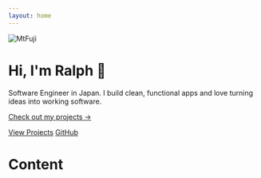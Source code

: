 ```yaml
---
layout: home
---
```

![MtFuji](../images/mt-fuji.jpg)

<h1>Hi, I'm Ralph 👋</h1>
<p>Software Engineer in Japan. I build clean, functional apps and love turning ideas into working software.</p>
<a href="/projects">Check out my projects →</a>

<a class="button" href="/projects">View Projects</a>
<a class="button-outline" href="https://github.com/RalphGonzalvo">GitHub</a>

<h1>Content</h1>